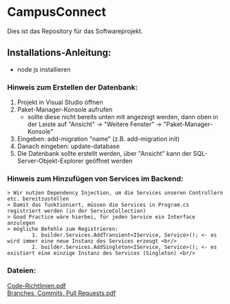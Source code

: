 # CampusConnect

Dies ist das Repository für das Softwareprojekt.

## Installations-Anleitung:

- node js installieren

### Hinweis zum Erstellen der Datenbank:
 1. Projekt in Visual Studio öffnen
 2. Paket-Manager-Konsole aufrufen
      -  sollte diese nicht bereits unten mit angezeigt werden, dann
         oben in der Leiste auf "Ansicht" -> "Weitere Fenster" -> "Paket-Manager-Konsole"
 3. Eingeben: add-migration "name" (z.B. add-migration init)
 4. Danach eingeben: update-database
 5. Die Datenbank sollte erstellt werden, über "Ansicht" kann der SQL-Server-Objekt-Explorer geöffnet werden

### Hinweis zum Hinzufügen von Services im Backend:
	> Wir nutzen Dependency Injection, um die Services unseren Controllern etc. bereitzustellen
 	> Damit das funktioniert, müssen die Services in Program.cs registriert werden (in der ServiceCollection)
  	> Good Practice wäre hierbei, für jeden Service ein Interface anzulegen
   	> mögliche Befehle zum Registrieren:
    		1. builder.Services.AddTransient<IService, Service>(); <- es wird immer eine neue Instanz des Services erzeugt <br/>
      		2. builder.Services.AddSingleton<IService, Service>(); <- es existiert eine einzige Instanz des Services (Singleton) <br/>

### Dateien: <br/>
[Code-Richtlinien.pdf](https://github.com/user-attachments/files/19986317/Code-Richtlinien.pdf) <br/>
[Branches, Commits, Pull Requests.pdf](https://github.com/user-attachments/files/19986316/Branches.Commits.Pull.Requests.pdf)
